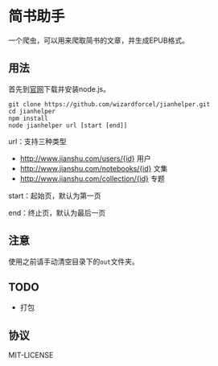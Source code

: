 # 简书助手

一个爬虫，可以用来爬取简书的文章，并生成EPUB格式。

## 用法

首先到[官网](https://nodejs.org/en/download/)下载并安装node.js。

```
git clone https://github.com/wizardforcel/jianhelper.git
cd jianhelper
npm install
node jianhelper url [start [end]]
```

url：支持三种类型

+ http://www.jianshu.com/users/{id} 用户
+ http://www.jianshu.com/notebooks/{id} 文集
+ http://www.jianshu.com/collection/{id} 专题

start：起始页，默认为第一页

end：终止页，默认为最后一页

## 注意

使用之前请手动清空目录下的`out`文件夹。

## TODO

+ 打包

## 协议

MIT-LICENSE